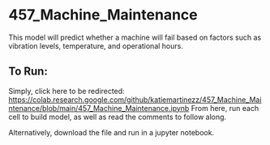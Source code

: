 # 457_Machine_Maintenance
This model will predict whether a machine will fail based on factors such as vibration levels, temperature, and operational hours.

## To Run:
Simply, click here to be redirected: https://colab.research.google.com/github/katiemartinezz/457_Machine_Maintenance/blob/main/457_Machine_Maintenance.ipynb
From here, run each cell to build model, as well as read the comments to follow along.

Alternatively, download the file and run in a jupyter notebook. 
